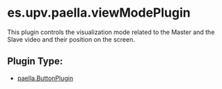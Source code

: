 # es.upv.paella.viewModePlugin

This plugin controls the visualization mode related to the Master and the Slave video and their position on the screen.


## Plugin Type:
- [paella.ButtonPlugin](../plugin_type.md)